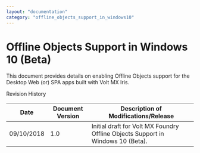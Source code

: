 ```yaml
---
layout: "documentation"
category: "offline_objects_support_in_windows10"
---
```

                    


# Offline Objects Support in Windows 10 (Beta)

This document provides details on enabling Offline Objects support for the Desktop Web (or) SPA apps built with Volt MX Iris.

Revision History

  
| **Date** | **Document Version** | **Description of Modifications/Release** |
| --- | --- | --- |
| 09/10/2018 | 1.0 | Initial draft for Volt MX Foundry Offline Objects Support in Windows 10 (Beta). |
